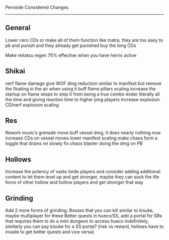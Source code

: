 Peroxide Considered Changes  

---------------------------------------------------------------------- 
 

General 
----------------------- 
Lower cero CDs or make all of them function like matra, they are too easy to pb and punish and they already get punished buy the long CDs 

Make reitatsu regen 75% effective when you have herrio active 
 
 
Shikai 
----------------------- 
nerf flame damage 
give WOF dmg reduction similar to manifest but remove the floating in the air when using it 
buff flame pillars scaling 
increase the startup on flame wisps to stop it from being a true combo ender literally all the time and giving reaction time to higher ping players 
increase explosion CD/nerf explosion scaling 
 
 

Res 
---------------------- 
Rework music’s grenade move 
buff vessel dmg, it does nearly nothing now 
increase CDs on vessel moves 
lower manifest scaling 
make chaos form a toggle that drains rei slowly 
fix chaos blaster doing the dmg on PB 
 
Hollows 
---------------------- 
Increase the potency of vasto lorde players and consider adding additional content to let them level up and get stronger, maybe they can suck the life force of other hollow and hollow players and get stronger that way 

Grinding 
----------------------- 
Add 2 more forms of grinding: 
Bosses that you can kill similar to kisuke, maybe multiplayer for these 
Better quests in hueco/SS, add a portal for SRs that requires them to do a mini dungeon to access hueco indefinitely, similarly you can pay kisuke for a SS portal? (risk vs reward, hollows have to invade to get better quests and vice versa) 
